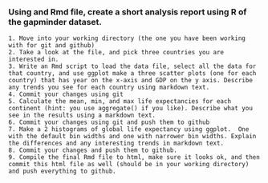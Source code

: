 ### Using and Rmd file, create a short analysis report using R of the gapminder dataset.

    1. Move into your working directory (the one you have been working with for git and github)
    2. Take a look at the file, and pick three countries you are interested in.
    3. Write an Rmd script to load the data file, select all the data for that country, and use ggplot make a three scatter plots (one for each country) that has year on the x-axis and GDP on the y axis. Describe any trends you see for each country using markdown text.
    4. Commit your changes using git
    5. Calculate the mean, min, and max life expectancies for each continent (hint: you use aggregate() if you like). Describe what you see in the results using a markdown text.
    6. Commit your changes using git and push them to github
    7. Make a 2 histograms of global life expectancy using ggplot.  One with the default bin widths and one with narrower bin widths. Explain the differences and any interesting trends in markdown text.
    8. Commit your changes and push them to github.
    9. Compile the final Rmd file to html, make sure it looks ok, and then commit this html file as well (should be in your working directory) and push everything to github.
